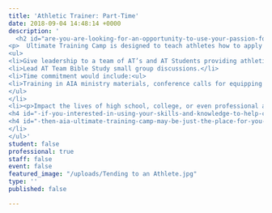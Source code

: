 ```yaml
---
title: 'Athletic Trainer: Part-Time'
date: 2018-09-04 14:48:14 +0000
description: '
  <h2 id="are-you-are-looking-for-an-opportunity-to-use-your-passion-for-god-love-of-sports-and-your-gifts-and-abilities-as-an-_athletic-trainer_-to-serve-the-lord-durning-aia-s-ultimate-training-camp-">Are you are looking for an opportunity to use your passion for God, love of sports, and your gifts and abilities as an <strong><em>Athletic Trainer</em></strong> to serve the Lord durning AIA&#39;s Ultimate Training Camp?</h2>
<p>  Ultimate Training Camp is designed to teach athletes how to apply Biblical principles to their athletic competition.  At the conclusion of the camp there is an event called the SPECIAL, which is designed to push the athletes to their physical limits. As a result there is a need for athletic trainers to cover this camp.</p>
<ul>
<li>Give leadership to a team of AT’s and AT Students providing athletic training coverage at an Ultimate Training Camp.</li>
<li>Lead AT Team Bible Study small group discussions.</li>
<li>Time commitment would include:<ul>
<li>Training in AIA ministry materials, conference calls for equipping and planning, assisting with recruiting, supply ordering, and fund raising for salary, travel costs, ministry training, etc.</li>
</ul>
</li>
<li><p>Impact the lives of high school, college, or even professional athletes</p>
<h4 id="-if-you-interested-in-using-your-skills-and-knowledge-to-help-change-the-world-by-sharing-the-love-of-jesus-christ-through-athletic-training-this-summer-"><strong>If you interested in using your skills and knowledge to help change the world by sharing the love of Jesus Christ through Athletic Training this summer...</strong></h4>
<h4 id="-then-aia-ultimate-training-camp-may-be-just-the-place-for-you-"><strong>Then, AIA Ultimate Training Camp may be just the place for you!</strong></h4>
</li>
</ul>'
student: false
professional: true
staff: false
event: false
featured_image: "/uploads/Tending to an Athlete.jpg"
type: ''
published: false

---
```

